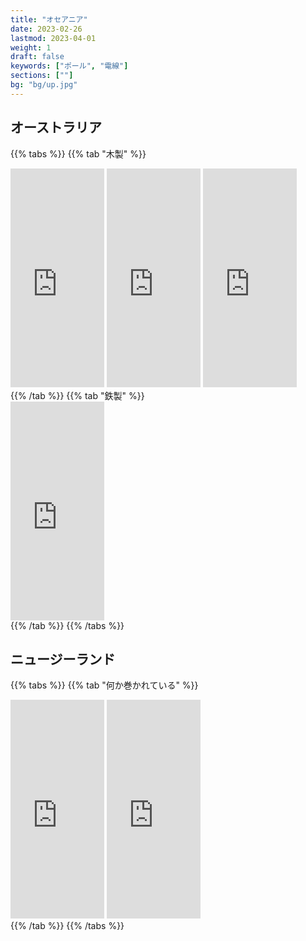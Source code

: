 ```yaml
---
title: "オセアニア"
date: 2023-02-26
lastmod: 2023-04-01
weight: 1
draft: false
keywords: ["ポール", "電線"]
sections: [""]
bg: "bg/up.jpg"
---
```


## オーストラリア

{{% tabs  %}}
{{% tab "木製" %}}
<div class="googlemap-if">
<iframe src="https://www.google.com/maps/embed?pb=!4v1677465144517!6m8!1m7!1s1u02LZqnhxYWufCuUKLTxw!2m2!1d-27.46579027473859!2d153.0344105158709!3f284.7672240473443!4f9.346962925447926!5f0.5748498410384651" width="150" height="350" style="border:0;" allowfullscreen="" loading="lazy" referrerpolicy="no-referrer-when-downgrade"></iframe>
<iframe src="https://www.google.com/maps/embed?pb=!4v1677465211021!6m8!1m7!1sOIwj049q11Bt2sNnXk6vQg!2m2!1d-31.64934709838378!2d116.6753376635603!3f350.8636381592982!4f8.976962704614209!5f1.3977422555279562" width="150" height="350" style="border:0;" allowfullscreen="" loading="lazy" referrerpolicy="no-referrer-when-downgrade"></iframe>
<iframe src="https://www.google.com/maps/embed?pb=!4v1677465250637!6m8!1m7!1sshSil5j_L3dqIlgsNVHmpQ!2m2!1d-20.7234621446844!2d139.4905820642018!3f45.660121416694906!4f5.459360858351587!5f1.9544072375277337" width="150" height="350" style="border:0;" allowfullscreen="" loading="lazy" referrerpolicy="no-referrer-when-downgrade"></iframe>
</div>
{{% /tab %}}
{{% tab "鉄製" %}}
<div class="googlemap-if">
<iframe src="https://www.google.com/maps/embed?pb=!4v1677465281172!6m8!1m7!1snxXUCShFZNSEmtl0f26q4w!2m2!1d-14.46354358950741!2d132.2655207748224!3f172.490912074645!4f7.694089405950891!5f0.4143964008709521" width="150" height="350" style="border:0;" allowfullscreen="" loading="lazy" referrerpolicy="no-referrer-when-downgrade"></iframe>
</div>
{{% /tab %}}
{{% /tabs %}}

## ニュージーランド

{{% tabs  %}}
{{% tab "何か巻かれている" %}}
<div class="googlemap-if">
<iframe src="https://www.google.com/maps/embed?pb=!4v1679741424948!6m8!1m7!1sG-3bdoxPpFZwe7SgdgyWaA!2m2!1d-37.10627379170301!2d174.6385742334121!3f222.89038208022873!4f10.128979394943798!5f1.667641253469637" width="150" height="350" style="border:0;" allowfullscreen="" loading="lazy" referrerpolicy="no-referrer-when-downgrade"></iframe>
<iframe src="https://www.google.com/maps/embed?pb=!4v1679741618111!6m8!1m7!1s5vObKvn77M4eKeB7s13BXA!2m2!1d-46.54643074320131!2d169.0762818373401!3f64.89443709344224!4f-1.6695857874938298!5f1.657000704344279" width="150" height="350" style="border:0;" allowfullscreen="" loading="lazy" referrerpolicy="no-referrer-when-downgrade"></iframe>
</div>
{{% /tab %}}
{{% /tabs %}}
